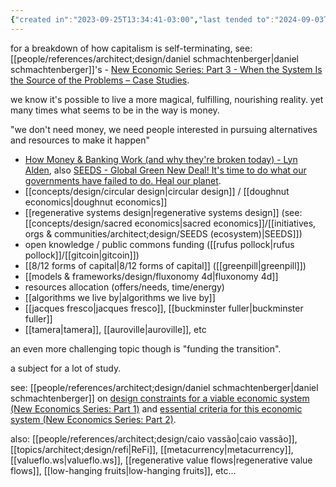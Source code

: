 ```yaml
---
{"created in":"2023-09-25T13:34:41-03:00","last tended to":"2024-09-03T15:45:10-03:00","tags":["🌱","economics","design","essay"],"dg-publish":true,"notestage":["🌱"],"permalink":"/writings/on-the-limits-of-capitalism-and-emergent-forms-of-abundance-generation-and-distribution/","dgPassFrontmatter":true,"created":"2023-09-25T13:34:41.895-03:00","updated":"2024-09-24T16:06:02.237-03:00"}
---
```


for a breakdown of how capitalism is self-terminating, see: [[people/references/architect;design/daniel schmachtenberger\|daniel schmachtenberger]]'s - [New Economic Series: Part 3 - When the System Is the Source of the Problems – Case Studies](https://civilizationemerging.com/new-economics-series-3/).

we know it's possible to live a more magical, fulfilling, nourishing reality. yet many times what seems to be in the way is money.

"we don't need money, we need people interested in pursuing alternatives and resources to make it happen"


- [How Money & Banking Work (and why they're broken today) - Lyn Alden](https://www.youtube.com/watch?v=jk_HWmmwiAs), also [SEEDS - Global Green New Deal! It's time to do what our governments have failed to do. Heal our planet](https://www.youtube.com/watch?v=3MounsvZFPk&list=PLj8H7uBaUwDsuLtfdVu27aylRnjLMJvtA&index=2).
- [[concepts/design/circular design\|circular design]] / [[doughnut economics\|doughnut economics]]
- [[regenerative systems design\|regenerative systems design]] (see: [[concepts/design/sacred economics\|sacred economics]]/[[initiatives, orgs & communities/architect;design/SEEDS (ecosystem)\|SEEDS]])
- open knowledge / public commons funding ([[rufus pollock\|rufus pollock]]/[[gitcoin\|gitcoin]])
- [[8/12 forms of capital\|8/12 forms of capital]] ([[greenpill\|greenpill]])
- [[models & frameworks/design/fluxonomy 4d\|fluxonomy 4d]]
- resources allocation (offers/needs, time/energy)
- [[algorithms we live by\|algorithms we live by]]
- [[jacques fresco\|jacques fresco]], [[buckminster fuller\|buckminster fuller]]
- [[tamera\|tamera]], [[auroville\|auroville]], etc

an even more challenging topic though is "funding the transition".

a subject for a lot of study.

see: [[people/references/architect;design/daniel schmachtenberger\|daniel schmachtenberger]] on [design constraints for a viable economic system (New Economics Series: Part 1)](https://civilizationemerging.com/new-economics-series-1/)  and [essential criteria for this economic system (New Economics Series: Part 2)](https://civilizationemerging.com/new-economics-series-2/).

also: [[people/references/architect;design/caio vassão\|caio vassão]], [[topics/architect;design/refi\|ReFi]], [[metacurrency\|metacurrency]], [[valueflo.ws\|valueflo.ws]], [[regenerative value flows\|regenerative value flows]], [[low-hanging fruits\|low-hanging fruits]], etc...